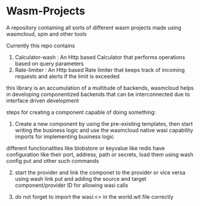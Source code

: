 # Wasm-Projects
A repository containing all sorts of different wasm projects made using wasmcloud, spin and other tools

Currently this repo contains
1) Calculator-wash : An Http based Calculator that performs operations based on query parameters
2) Rate-limiter : An Http based Rate limiter that keeps track of incoming requests and alerts if the limit is exceeded

this library is an accumulation of a multitude of backends, wasmcloud helps in developing componentized backends that can be interconnected due to interface driven development

steps for creating a component capable of doing something:

1) Create a new component by using the pre-existing templates, then start writing the business logic and use the wasmcloud native wasi capability imports for implementing business logic

different functionalities like blobstore or keyvalue like redis have configuration like their port, address, path or secrets, load them using wash config put and other such commands

2) start the provider and link the componet to the provider or vice versa
using wash link put and adding the source and target component/provider ID for allowing wasi calls

3) do not forget to  import the wasi:<> in the world.wit file correctly